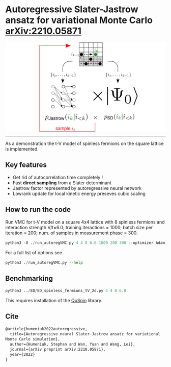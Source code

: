 # Autoregressive Slater-Jastrow ansatz for variational Monte Carlo [arXiv:2210.05871](https://arxiv.org/abs/2210.05871)
<img align="middle" src="_misc/arSJ_sketch.png" width="650" alt="sketch"/>
</div>

---
As a demonstration the t-V model of spinless fermions on the square lattice is implemented. 

## Key features
 - Get rid of autocorrelation time completely !
 - Fast **direct sampling** from a Slater determinant
 - Jastrow factor represented by autoregressive neural network
 - Lowrank update for local kinetic energy preseves cubic scaling 

## How to run the code
Run VMC for t-V model on a square 4x4 lattice with 8 spinless fermions and interaction strength V/t=6.0;
training iteractions = 1000; batch size per iteration = 200; num. of samples in measurement phase = 300.
```python
python3 -O ./run_autoregVMC.py 4 4 8 6.0 1000 200 300 --optimizer Adam --seed 42 --optimize_orbitals True
```
For a full list of options see
```python
python3 ./run_autoregVMC.py --help
```
## Benchmarking 
```python 
python3 ../ED/ED_spinless_fermions_tV_2d.py 4 4 8 6.0
```
This requires installation of the [QuSpin](http://weinbe58.github.io/QuSpin/) library.

## Cite
```
@article{humeniuk2022autoregressive,
  title={Autoregressive neural Slater-Jastrow ansatz for variational Monte Carlo simulation},
  author={Humeniuk, Stephan and Wan, Yuan and Wang, Lei},
  journal={arXiv preprint arXiv:2210.05871},
  year={2022}
}
```
